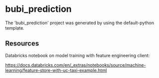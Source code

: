 # bubi_prediction

The 'bubi_prediction' project was generated by using the default-python template.

## Resources

Databricks notebook on model training with feature engineering client:

<https://docs.databricks.com/en/_extras/notebooks/source/machine-learning/feature-store-with-uc-taxi-example.html>
